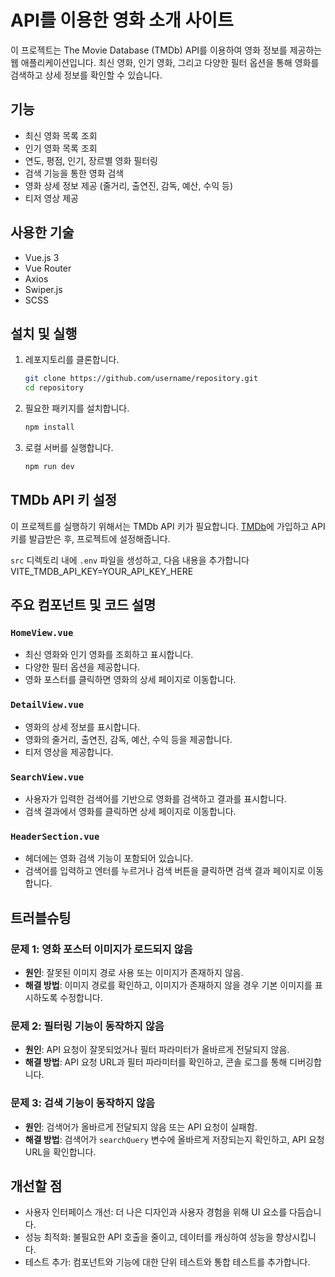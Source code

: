 # API를 이용한 영화 소개 사이트

이 프로젝트는 The Movie Database (TMDb) API를 이용하여 영화 정보를 제공하는 웹 애플리케이션입니다. 최신 영화, 인기 영화, 그리고 다양한 필터 옵션을 통해 영화를 검색하고 상세 정보를 확인할 수 있습니다.

## 기능

- 최신 영화 목록 조회
- 인기 영화 목록 조회
- 연도, 평점, 인기, 장르별 영화 필터링
- 검색 기능을 통한 영화 검색
- 영화 상세 정보 제공 (줄거리, 출연진, 감독, 예산, 수익 등)
- 티저 영상 제공

## 사용한 기술

- Vue.js 3
- Vue Router
- Axios
- Swiper.js
- SCSS

## 설치 및 실행

1. 레포지토리를 클론합니다.

   ```bash
   git clone https://github.com/username/repository.git
   cd repository
   ```

2. 필요한 패키지를 설치합니다.

   ```bash
   npm install
   ```

3. 로컬 서버를 실행합니다.
   ```bash
   npm run dev
   ```

## TMDb API 키 설정

이 프로젝트를 실행하기 위해서는 TMDb API 키가 필요합니다. [TMDb](https://www.themoviedb.org/)에 가입하고 API 키를 발급받은 후, 프로젝트에 설정해줍니다.

`src` 디렉토리 내에 `.env` 파일을 생성하고, 다음 내용을 추가합니다
VITE_TMDB_API_KEY=YOUR_API_KEY_HERE

## 주요 컴포넌트 및 코드 설명

### `HomeView.vue`

- 최신 영화와 인기 영화를 조회하고 표시합니다.
- 다양한 필터 옵션을 제공합니다.
- 영화 포스터를 클릭하면 영화의 상세 페이지로 이동합니다.

### `DetailView.vue`

- 영화의 상세 정보를 표시합니다.
- 영화의 줄거리, 출연진, 감독, 예산, 수익 등을 제공합니다.
- 티저 영상을 제공합니다.

### `SearchView.vue`

- 사용자가 입력한 검색어를 기반으로 영화를 검색하고 결과를 표시합니다.
- 검색 결과에서 영화를 클릭하면 상세 페이지로 이동합니다.

### `HeaderSection.vue`

- 헤더에는 영화 검색 기능이 포함되어 있습니다.
- 검색어를 입력하고 엔터를 누르거나 검색 버튼을 클릭하면 검색 결과 페이지로 이동합니다.

## 트러블슈팅

### 문제 1: 영화 포스터 이미지가 로드되지 않음

- **원인**: 잘못된 이미지 경로 사용 또는 이미지가 존재하지 않음.
- **해결 방법**: 이미지 경로를 확인하고, 이미지가 존재하지 않을 경우 기본 이미지를 표시하도록 수정합니다.

### 문제 2: 필터링 기능이 동작하지 않음

- **원인**: API 요청이 잘못되었거나 필터 파라미터가 올바르게 전달되지 않음.
- **해결 방법**: API 요청 URL과 필터 파라미터를 확인하고, 콘솔 로그를 통해 디버깅합니다.

### 문제 3: 검색 기능이 동작하지 않음

- **원인**: 검색어가 올바르게 전달되지 않음 또는 API 요청이 실패함.
- **해결 방법**: 검색어가 `searchQuery` 변수에 올바르게 저장되는지 확인하고, API 요청 URL을 확인합니다.

## 개선할 점

- 사용자 인터페이스 개선: 더 나은 디자인과 사용자 경험을 위해 UI 요소를 다듬습니다.
- 성능 최적화: 불필요한 API 호출을 줄이고, 데이터를 캐싱하여 성능을 향상시킵니다.
- 테스트 추가: 컴포넌트와 기능에 대한 단위 테스트와 통합 테스트를 추가합니다.
